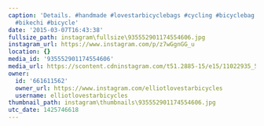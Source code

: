 ```yaml
---
caption: 'Details. #handmade #lovestarbicyclebags #cycling #bicyclebag #bikepacking
  #bikechi #bicycle'
date: '2015-03-07T16:43:38'
fullsize_path: instagram\fullsize\935552901174554606.jpg
instagram_url: https://www.instagram.com/p/z7wGgnGG_u
location: {}
media_id: '935552901174554606'
media_url: https://scontent.cdninstagram.com/t51.2885-15/e15/11022935_523623601111551_1343336143_n.jpg?ig_cache_key=OTM1NTUyOTAxMTc0NTU0NjA2.2
owner:
  id: '661611562'
  owner_url: https://www.instagram.com/elliotlovestarbicycles
  username: elliotlovestarbicycles
thumbnail_path: instagram\thumbnails\935552901174554606.jpg
utc_date: 1425746618
---
```

